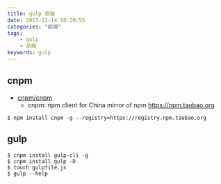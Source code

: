 ```yaml
---
title: gulp 安装
date: 2017-12-14 10:20:55
categories: "前端"
tags:
    - gulp
    - 前端
keywords: gulp
---
```


## cnpm

- [cnpm/cnpm](https://github.com/cnpm/cnpm)
    - cnpm: npm client for China mirror of npm https://npm.taobao.org

```
$ npm install cnpm -g --registry=https://registry.npm.taobao.org
```

## gulp

```
$ cnpm install gulp-cli -g
$ cnpm install gulp -D
$ touch gulpfile.js
$ gulp --help
```
